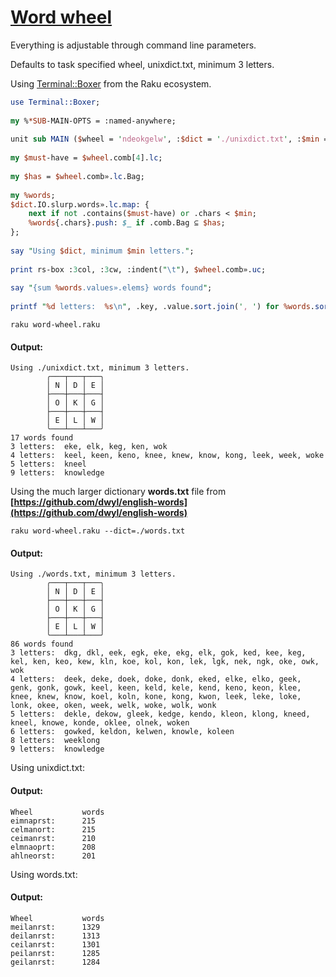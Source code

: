 [1]: https://rosettacode.org/wiki/Word_wheel

# [Word wheel][1]

Everything is adjustable through command line parameters.



Defaults to task specified wheel, unixdict.txt, minimum 3 letters.



Using [Terminal::Boxer](https://modules.raku.org/search/?q=Terminal%3A%3ABoxer) from the Raku ecosystem.

```perl
use Terminal::Boxer;
 
my %*SUB-MAIN-OPTS = :named-anywhere;
 
unit sub MAIN ($wheel = 'ndeokgelw', :$dict = './unixdict.txt', :$min = 3);
 
my $must-have = $wheel.comb[4].lc;
 
my $has = $wheel.comb».lc.Bag;
 
my %words;
$dict.IO.slurp.words».lc.map: {
    next if not .contains($must-have) or .chars < $min;
    %words{.chars}.push: $_ if .comb.Bag ⊆ $has;
};
 
say "Using $dict, minimum $min letters.";
 
print rs-box :3col, :3cw, :indent("\t"), $wheel.comb».uc;
 
say "{sum %words.values».elems} words found";
 
printf "%d letters:  %s\n", .key, .value.sort.join(', ') for %words.sort;
```
```text
raku word-wheel.raku
```

#### Output:
```
Using ./unixdict.txt, minimum 3 letters.
        ╭───┬───┬───╮
        │ N │ D │ E │
        ├───┼───┼───┤
        │ O │ K │ G │
        ├───┼───┼───┤
        │ E │ L │ W │
        ╰───┴───┴───╯
17 words found
3 letters:  eke, elk, keg, ken, wok
4 letters:  keel, keen, keno, knee, knew, know, kong, leek, week, woke
5 letters:  kneel
9 letters:  knowledge
```


Using the much larger dictionary **words.txt** file from **[https://github.com/dwyl/english-words](https://github.com/dwyl/english-words)**

```text
raku word-wheel.raku --dict=./words.txt
```

#### Output:
```
Using ./words.txt, minimum 3 letters.
        ╭───┬───┬───╮
        │ N │ D │ E │
        ├───┼───┼───┤
        │ O │ K │ G │
        ├───┼───┼───┤
        │ E │ L │ W │
        ╰───┴───┴───╯
86 words found
3 letters:  dkg, dkl, eek, egk, eke, ekg, elk, gok, ked, kee, keg, kel, ken, keo, kew, kln, koe, kol, kon, lek, lgk, nek, ngk, oke, owk, wok
4 letters:  deek, deke, doek, doke, donk, eked, elke, elko, geek, genk, gonk, gowk, keel, keen, keld, kele, kend, keno, keon, klee, knee, knew, know, koel, koln, kone, kong, kwon, leek, leke, loke, lonk, okee, oken, week, welk, woke, wolk, wonk
5 letters:  dekle, dekow, gleek, kedge, kendo, kleon, klong, kneed, kneel, knowe, konde, oklee, olnek, woken
6 letters:  gowked, keldon, kelwen, knowle, koleen
8 letters:  weeklong
9 letters:  knowledge
```


Using unixdict.txt:


#### Output:
```
Wheel           words
eimnaprst:      215
celmanort:      215
ceimanrst:      210
elmnaoprt:      208
ahlneorst:      201
```


Using words.txt:


#### Output:
```
Wheel           words
meilanrst:      1329
deilanrst:      1313
ceilanrst:      1301
peilanrst:      1285
geilanrst:      1284
```

